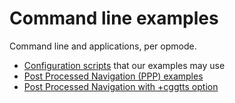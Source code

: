 Command line examples
=====================

Command line and applications, per opmode.

- [Configuration scripts](./CONFIG) that our examples may use
- [Post Processed Navigation (PPP) examples](./PPP)
- [Post Processed Navigation with +cggtts option](./CGGTTS)
